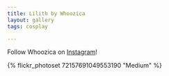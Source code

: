 ```yaml
---
title: Lilith by Whoozica
layout: gallery
tags: cosplay

---
```


Follow Whoozica on [Instagram](https://www.instagram.com/Whoozica)!

{% flickr_photoset 72157691049553190 "Medium" %}